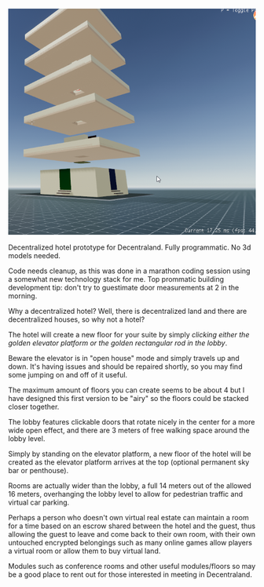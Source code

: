 
![Tipan Hoouse Pre-Alpha](media/tipanhouseoutside.png)

Decentralized hotel prototype for Decentraland. Fully programmatic.  No 3d models needed.

Code needs cleanup, as this was done in a marathon coding session using a somewhat new technology stack for me. Top prommatic building development tip:  don't try to guestimate door measurements at 2 in the morning.

Why a decentralized hotel? Well, there is decentralized land and there are decentralized houses, so why not a hotel?

The hotel will create a new floor for your suite by simply *clicking either the golden elevator platform or the golden rectangular rod in the lobby*. 

Beware the elevator is in "open house" mode and simply travels up and down. It's having issues and should be repaired shortly, so you may find some jumping on and off of it useful.

The maximum amount of floors you can create seems to be about 4 but I have designed this first version to be "airy" so the floors could be stacked closer together.

The lobby features clickable doors that rotate nicely in the center for a more wide open effect, and there are 3 meters of free walking space around the lobby level.

Simply by standing on the elevator platform, a new floor of the hotel will be created as the elevator platform arrives at the top (optional permanent sky bar or penthouse).

Rooms are actually wider than the lobby, a full 14 meters out of the allowed 16 meters, overhanging the lobby level to allow for pedestrian traffic and virtual car parking.

Perhaps a person who doesn't own virtual real estate can maintain a room for a time based on an escrow shared between the hotel and the guest, thus allowing the guest to leave and come back to their own room, with their own untouched encrypted belongings such as many online games allow players a virtual room or allow them to buy virtual land.

Modules such as conference rooms and other useful modules/floors so may be a good place to rent out for those interested in meeting in Decentraland.
